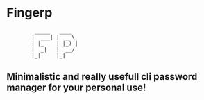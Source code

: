 # Fingerp
```
    	 _____   ____
 	    |  ___| |  _ \
		| |_    | |_) |
		|  _|   |  __/
		|_|     |_|
```
## Minimalistic and really usefull cli password manager for your personal use!

